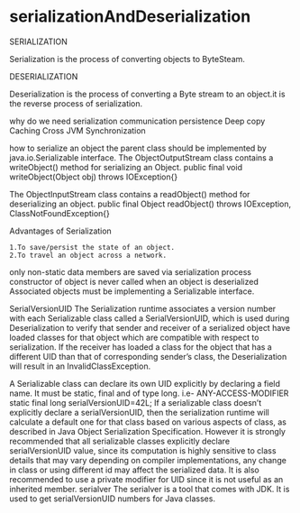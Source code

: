 # serializationAndDeserialization
SERIALIZATION
 
 Serialization is  the process of converting objects to ByteSteam.

DESERIALIZATION
   
   Deserialization is the process of converting a Byte stream to an object.it is the    reverse process of serialization.
		
		


why do we need serialization
    communication
    persistence
    Deep copy
    Caching
    Cross JVM Synchronization

how to serialize an object
the parent class should be implemented by java.io.Serializable interface.
The ObjectOutputStream class contains a writeObject() method for serializing an Object.
    	public final void writeObject(Object obj)
                   	throws IOException{}
   
The ObjectInputStream class contains a readObject() method for deserializing an object.
    	public final Object readObject()
              	throws IOException,
           	ClassNotFoundException{}

Advantages of Serialization

	1.To save/persist the state of an object.
	2.To travel an object across a network.


only non-static data members are saved via serialization process
constructor of object is never called when an object is deserialized
Associated objects must be implementing a Serializable interface.


SerialVersionUID The Serialization runtime associates a version number with each Serializable class called a SerialVersionUID, which is used during Deserialization to verify that sender and receiver of a serialized object have loaded classes for that object which are compatible with respect to serialization. If the receiver has loaded a class for the object that has a different UID than that of corresponding sender’s class, the Deserialization will result in an InvalidClassException.

A Serializable class can declare its own UID explicitly by declaring a field name. It must be static, final and of type long. i.e- ANY-ACCESS-MODIFIER static final long serialVersionUID=42L; If a serializable class doesn’t explicitly declare a serialVersionUID, then the serialization runtime will calculate a default one for that class based on various aspects of class, as described in Java Object Serialization Specification. However it is strongly recommended that all serializable classes explicitly declare serialVersionUID value, since its computation is highly sensitive to class details that may vary depending on compiler implementations, any change in class or using different id may affect the serialized data. It is also recommended to use a private modifier for UID since it is not useful as an inherited member. serialver The serialver is a tool that comes with JDK. It is used to get serialVersionUID numbers for Java classes.

